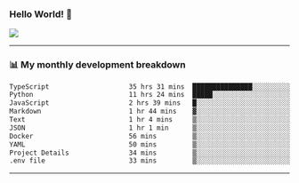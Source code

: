 ### Hello World! 👋

<a>
  <img align="center" src="https://github-readme-stats.vercel.app/api?username=megatunger&count_private=true&include_all_commits=true&bg_color=30,56CCF2,2F80ED&title_color=fff&text_color=fff" />
</a>

------
### 📊 My monthly development breakdown

<!--START_SECTION:waka-->

```txt
TypeScript                    35 hrs 31 mins  ███████████████░░░░░░░░░░   60.54 %
Python                        11 hrs 24 mins  █████░░░░░░░░░░░░░░░░░░░░   19.44 %
JavaScript                    2 hrs 39 mins   █░░░░░░░░░░░░░░░░░░░░░░░░   04.53 %
Markdown                      1 hr 44 mins    ▓░░░░░░░░░░░░░░░░░░░░░░░░   02.96 %
Text                          1 hr 4 mins     ▒░░░░░░░░░░░░░░░░░░░░░░░░   01.84 %
JSON                          1 hr 1 min      ▒░░░░░░░░░░░░░░░░░░░░░░░░   01.75 %
Docker                        56 mins         ▒░░░░░░░░░░░░░░░░░░░░░░░░   01.60 %
YAML                          50 mins         ▒░░░░░░░░░░░░░░░░░░░░░░░░   01.44 %
Project Details               34 mins         ▒░░░░░░░░░░░░░░░░░░░░░░░░   00.97 %
.env file                     33 mins         ▒░░░░░░░░░░░░░░░░░░░░░░░░   00.94 %
```

<!--END_SECTION:waka-->

------
